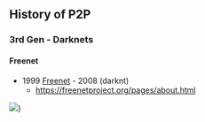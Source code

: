 ## History of P2P

### 3rd Gen - Darknets

#### Freenet

* 1999 [Freenet](http://freenetproject.org/) - 2008 (darknt)
  * https://freenetproject.org/pages/about.html

[![](https://imgur.com/gIIbDh6.png)](https://youtu.be/zu9gM3_gIfM))
